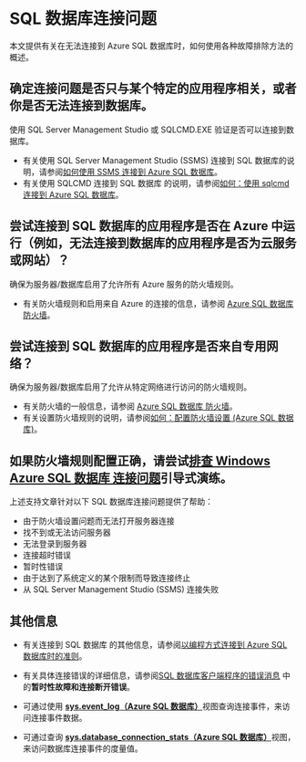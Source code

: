 ﻿<properties 
	pageTitle="Azure SQL 数据库连接问题" 
	description="识别和确定 SQL 数据库连接失败。" 
	services="sql-database" 
	documentationCenter="" 
	authors="stevestein" 
	manager="jeffreyg" 
	editor=""/>

<tags 
	ms.service="sql-database" 
	ms.date="07/24/2015" 
	wacn.date="09/15/2015"/>


# SQL 数据库连接问题

本文提供有关在无法连接到 Azure SQL 数据库时，如何使用各种故障排除方法的概述。


## 确定连接问题是否只与某个特定的应用程序相关，或者你是否无法连接到数据库。

使用 SQL Server Management Studio 或 SQLCMD.EXE 验证是否可以连接到数据库。

- 有关使用 SQL Server Management Studio (SSMS) 连接到 SQL 数据库的说明，请参阅[如何使用 SSMS 连接到 Azure SQL 数据库](/documentation/articles/sql-database-connect-to-database)。
- 有关使用 SQLCMD 连接到 SQL 数据库 的说明，请参阅[如何：使用 sqlcmd 连接到 Azure SQL 数据库](https://msdn.microsoft.com/zh-cn/library/azure/ee336280.aspx)。



## 尝试连接到 SQL 数据库的应用程序是否在 Azure 中运行（例如，无法连接到数据库的应用程序是否为云服务或网站）？

确保为服务器/数据库启用了允许所有 Azure 服务的防火墙规则。

- 有关防火墙规则和启用来自 Azure 的连接的信息，请参阅 [Azure SQL 数据库 防火墙](https://msdn.microsoft.com/zh-cn/library/azure/ee621782.aspx#ConnectingFromAzure)。



## 尝试连接到 SQL 数据库的应用程序是否来自专用网络？

确保为服务器/数据库启用了允许从特定网络进行访问的防火墙规则。

- 有关防火墙的一般信息，请参阅 [Azure SQL 数据库 防火墙](https://msdn.microsoft.com/zh-cn/library/azure/ee621782.aspx)。
- 有关设置防火墙规则的说明，请参阅[如何：配置防火墙设置 (Azure SQL 数据库)](https://msdn.microsoft.com/zh-cn/library/azure/jj553530.aspx)。


## 如果防火墙规则配置正确，请尝试[排查 Windows Azure SQL 数据库 连接问题](https://support2.microsoft.com/common/survey.aspx?scid=sw;en;3844&showpage=1)引导式演练。

上述支持文章针对以下 SQL 数据库连接问题提供了帮助：

- 由于防火墙设置问题而无法打开服务器连接 
- 找不到或无法访问服务器 
- 无法登录到服务器 
- 连接超时错误 
- 暂时性错误 
- 由于达到了系统定义的某个限制而导致连接终止 
- 从 SQL Server Management Studio (SSMS) 连接失败 


## 其他信息

- 有关连接到 SQL 数据库 的其他信息，请参阅[以编程方式连接到 Azure SQL 数据库时的准则](https://msdn.microsoft.com/zh-cn/library/azure/ee336282.aspx)。   

- 有关具体连接错误的详细信息，请参阅[SQL 数据库客户端程序的错误消息](https://msdn.microsoft.com/zh-cn/library/azure/ff394106.aspx#bkmk_connection_errors) 中的**暂时性故障和连接断开错误**。

- 可通过使用 [**sys.event\_log（Azure SQL 数据库）**](https://msdn.microsoft.com/zh-cn/library/dn270018.aspx)视图查询连接事件，来访问连接事件数据。

- 可通过查询 [**sys.database\_connection\_stats（Azure SQL 数据库）**](https://msdn.microsoft.com/zh-cn/library/dn269986.aspx)视图，来访问数据库连接事件的度量值。

 

<!---HONumber=69-->